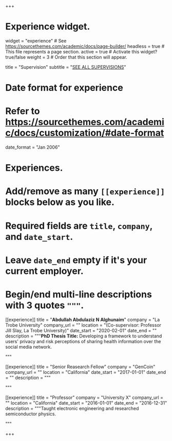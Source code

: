 +++
# Experience widget.
widget = "experience"  # See https://sourcethemes.com/academic/docs/page-builder/
headless = true  # This file represents a page section.
active = true  # Activate this widget? true/false
weight = 3  # Order that this section will appear.

title = "Supervision"
subtitle = "[SEE ALL SUPERVISIONS](https://academic-template.netlify.app/supervision/)"

# Date format for experience
#   Refer to https://sourcethemes.com/academic/docs/customization/#date-format
date_format = "Jan 2006"

# Experiences.
#   Add/remove as many `[[experience]]` blocks below as you like.
#   Required fields are `title`, `company`, and `date_start`.
#   Leave `date_end` empty if it's your current employer.
#   Begin/end multi-line descriptions with 3 quotes `"""`.
[[experience]]
  title = "**Abdullah Abdulaziz N Alghunaim**"
  company = "La Trobe University"
  company_url = ""
  location = "(Co-supervisor: Professor Jill Slay, La Trobe University)"
  date_start = "2020-02-01"
  date_end = ""
  description = """**PhD Thesis Title:** Developing a framework to understand users' privacy and risk perceptions of sharing health information over the social media network.

  
  """
  
  [[experience]]
  title = "Senior Reasearch Fellow"
  company = "GenCoin"
  company_url = ""
  location = "California"
  date_start = "2017-01-01"
  date_end = ""
  description = """
  
  """

[[experience]]
  title = "Professor"
  company = "University X"
  company_url = ""
  location = "California"
  date_start = "2016-01-01"
  date_end = "2016-12-31"
  description = """Taught electronic engineering and researched semiconductor physics.
  
  """


+++
